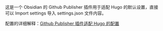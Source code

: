这是一个 Obsidian 的 Github Publisher 插件用于适配 Hugo 的默认设置，直接可以 Import settings 导入 settings.json 文件内容。

配置的详细解释：[Github Publisher 插件适配 Hugo 的配置](https://www.printlove.cn/github-publisher-hugo/)
